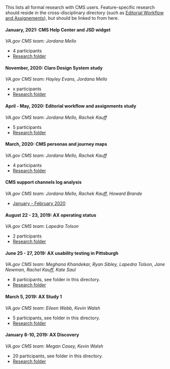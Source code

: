 This lists all formal research with CMS users. Feature-specific research should reside in the cross-disciplinary directory (such as [Editorial Workflow and Assignements](https://github.com/department-of-veterans-affairs/va.gov-team/tree/master/platform/cms/content-ops/editorial-workflow/assignments/)), but should be linked to from here. 

#### January, 2021: CMS Help Center and JSD widget 

_VA.gov CMS team: Jordana Mello_

* 4 participants
* [Research folder](https://github.com/department-of-veterans-affairs/va.gov-team/tree/master/platform/cms/research/cms-help-center)


#### November, 2020: Claro Design System study 

_VA.gov CMS team: Hayley Evans, Jordana Mello_

* x participants
* [Research folder](https://github.com/department-of-veterans-affairs/va.gov-team/tree/master/platform/cms/research/claro-ds)


#### April - May, 2020: Editorial workflow and assignments study 

_VA.gov CMS team: Jordana Mello, Rachek Kauff_

* 5 participants
* [Research folder](https://github.com/department-of-veterans-affairs/va.gov-team/tree/master/platform/cms/content-ops/editorial-workflow/assignments)


#### March, 2020: CMS personas and journey maps 

_VA.gov CMS team: Jordana Mello, Rachek Kauff_

* 4 participants
* [Research folder](cms-personas-journeys)

#### CMS support channels log analysis 

_VA.gov CMS team: Jordana Mello, Rachek Kauff, Howard Brande_

* [January - February 2020](support-channels-log-analysis)


#### August 22 - 23, 2019: AX operating status 

_VA.gov CMS team: Lapedra Tolson_

* 2 participants
* [Research folder](VAMC-operating-status-discovery-August-2019)



#### June 25 - 27, 2019: AX usability testing in Pittsburgh

_VA.gov CMS team: Meghana Khandekar, Ryan Sibley, Lapedra Tolson, Jane Newman, Rachel Kauff, Kate Saul_

* 8 participants, see folder in this directory.
* [Research folder](editorial-experience-testing-in-PGH-June-2019)

#### March 5, 2019: AX Study 1

_VA.gov CMS team: Eileen Webb, Kevin Walsh_

* 5 participants, see folder in this directory.
* [Research folder](vamc-pao-user-research-March-2019)



#### January 8-10, 2019: AX Discovery

_VA.gov CMS team: Megan Casey, Kevin Walsh_
* 20 participants, see folder in this directory.
* [Research folder](VAMC-Pittsburgh-discovery-January2019)





